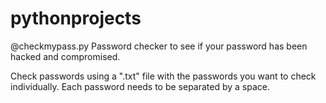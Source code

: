 # pythonprojects
@checkmypass.py
Password checker to see if your password has been hacked and compromised.

Check passwords using a ".txt" file with the passwords you want to check individually. 
Each password needs to be separated by a space.

